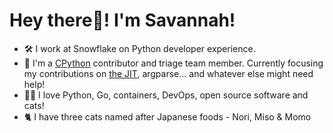 # **Hey there👋! I'm Savannah!** 

- 🛠 I work at Snowflake on Python developer experience.
- 🐍 I'm a [CPython](https://github.com/python/cpython) contributor and triage team member. Currently focusing my contributions on [the JIT](https://peps.python.org/pep-0744/), argparse... and whatever else might need help!
- 👩‍💻 I love Python, Go, containers, DevOps, open source software and cats!
- 🐈 I have three cats named after Japanese foods - Nori, Miso & Momo
